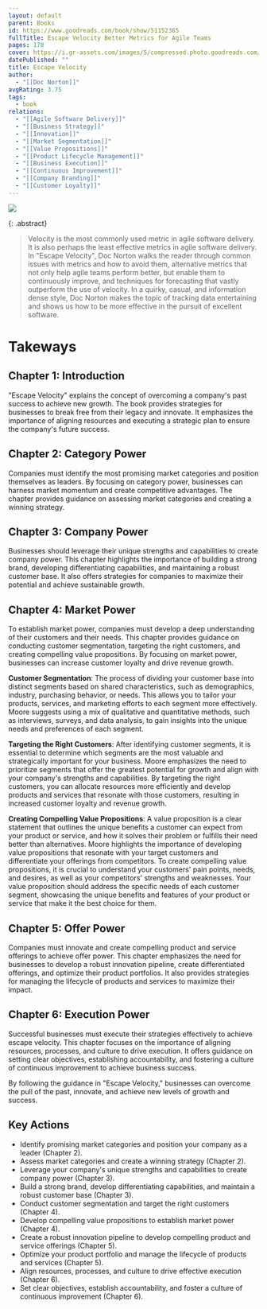 ```yaml
---
layout: default
parent: Books
id: https://www.goodreads.com/book/show/51152365
fullTitle: Escape Velocity Better Metrics for Agile Teams
pages: 178
cover: https://i.gr-assets.com/images/S/compressed.photo.goodreads.com/books/1581398912l/51152365.jpg
datePublished: ""
title: Escape Velocity
author:
  - "[[Doc Norton]]"
avgRating: 3.75
tags:
  - book
relations:
  - "[[Agile Software Delivery]]"
  - "[[Business Strategy]]"
  - "[[Innovation]]"
  - "[[Market Segmentation]]"
  - "[[Value Propositions]]"
  - "[[Product Lifecycle Management]]"
  - "[[Business Execution]]"
  - "[[Continuous Improvement]]"
  - "[[Company Branding]]"
  - "[[Customer Loyalty]]"
---
```

![](https://i.gr-assets.com/images/S/compressed.photo.goodreads.com/books/1581398912l/51152365.jpg)

{: .abstract}
> Velocity is the most commonly used metric in agile software delivery. It is also perhaps the least effective metrics in agile software delivery. In &quot;Escape Velocity&quot;, Doc Norton walks the reader through common issues with metrics and how to avoid them, alternative metrics that not only help agile teams perform better, but enable them to continuously improve, and techniques for forecasting that vastly outperform the use of velocity. In a quirky, casual, and information dense style, Doc Norton makes the topic of tracking data entertaining and shows us how to be more effective in the pursuit of excellent software.

# Takeways
## Chapter 1: Introduction
"Escape Velocity" explains the concept of overcoming a company's past success to achieve new growth. The book provides strategies for businesses to break free from their legacy and innovate. It emphasizes the importance of aligning resources and executing a strategic plan to ensure the company's future success.
## Chapter 2: Category Power
Companies must identify the most promising market categories and position themselves as leaders. By focusing on category power, businesses can harness market momentum and create competitive advantages. The chapter provides guidance on assessing market categories and creating a winning strategy.
## Chapter 3: Company Power
Businesses should leverage their unique strengths and capabilities to create company power. This chapter highlights the importance of building a strong brand, developing differentiating capabilities, and maintaining a robust customer base. It also offers strategies for companies to maximize their potential and achieve sustainable growth.
## Chapter 4: Market Power
To establish market power, companies must develop a deep understanding of their customers and their needs. This chapter provides guidance on conducting customer segmentation, targeting the right customers, and creating compelling value propositions. By focusing on market power, businesses can increase customer loyalty and drive revenue growth.

**Customer Segmentation**: The process of dividing your customer base into distinct segments based on shared characteristics, such as demographics, industry, purchasing behavior, or needs. This allows you to tailor your products, services, and marketing efforts to each segment more effectively. Moore suggests using a mix of qualitative and quantitative methods, such as interviews, surveys, and data analysis, to gain insights into the unique needs and preferences of each segment.

**Targeting the Right Customers**: After identifying customer segments, it is essential to determine which segments are the most valuable and strategically important for your business. Moore emphasizes the need to prioritize segments that offer the greatest potential for growth and align with your company's strengths and capabilities. By targeting the right customers, you can allocate resources more efficiently and develop products and services that resonate with those customers, resulting in increased customer loyalty and revenue growth.

**Creating Compelling Value Propositions**: A value proposition is a clear statement that outlines the unique benefits a customer can expect from your product or service, and how it solves their problem or fulfills their need better than alternatives. Moore highlights the importance of developing value propositions that resonate with your target customers and differentiate your offerings from competitors. To create compelling value propositions, it is crucial to understand your customers' pain points, needs, and desires, as well as your competitors' strengths and weaknesses. Your value proposition should address the specific needs of each customer segment, showcasing the unique benefits and features of your product or service that make it the best choice for them.
## Chapter 5: Offer Power
Companies must innovate and create compelling product and service offerings to achieve offer power. This chapter emphasizes the need for businesses to develop a robust innovation pipeline, create differentiated offerings, and optimize their product portfolios. It also provides strategies for managing the lifecycle of products and services to maximize their impact.
## Chapter 6: Execution Power
Successful businesses must execute their strategies effectively to achieve escape velocity. This chapter focuses on the importance of aligning resources, processes, and culture to drive execution. It offers guidance on setting clear objectives, establishing accountability, and fostering a culture of continuous improvement to achieve business success.

By following the guidance in "Escape Velocity," businesses can overcome the pull of the past, innovate, and achieve new levels of growth and success.
## Key Actions
- Identify promising market categories and position your company as a leader (Chapter 2).
- Assess market categories and create a winning strategy (Chapter 2).
- Leverage your company's unique strengths and capabilities to create company power (Chapter 3).
- Build a strong brand, develop differentiating capabilities, and maintain a robust customer base (Chapter 3).
- Conduct customer segmentation and target the right customers (Chapter 4).
- Develop compelling value propositions to establish market power (Chapter 4).
- Create a robust innovation pipeline to develop compelling product and service offerings (Chapter 5).
- Optimize your product portfolio and manage the lifecycle of products and services (Chapter 5).
- Align resources, processes, and culture to drive effective execution (Chapter 6).
- Set clear objectives, establish accountability, and foster a culture of continuous improvement (Chapter 6).